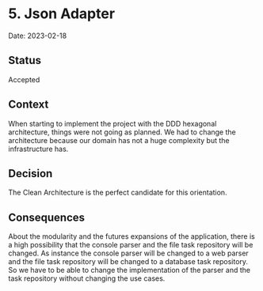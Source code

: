 # 5. Json Adapter

Date: 2023-02-18

## Status

Accepted

## Context

When starting to implement the project with the DDD hexagonal architecture, things were not going as planned. We had to change the architecture because our domain has not a huge complexity but the infrastructure has.

## Decision

The Clean Architecture is the perfect candidate for this orientation.

## Consequences

About the modularity and the futures expansions of the application, there is a high possibility that the console parser and the file task repository will be changed. As instance the console parser will be changed to a web parser and the file task repository will be changed to a database task repository. So we have to be able to change the implementation of the parser and the task repository without changing the use cases.







